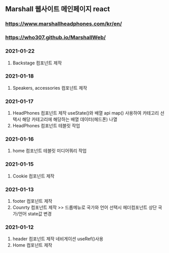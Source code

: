 ## Marshall 웹사이트 메인페이지 react
### https://www.marshallheadphones.com/kr/en/
### https://who307.github.io/MarshallWeb/

### 2021-01-22
1. Backstage 컴포넌트 제작

### 2021-01-18
1. Speakers, accessories 컴포넌트 제작 

### 2021-01-17
1. HeadPhones 컴포넌트 제작 useState()와 배열 api map() 사용하여 카테고리 선택시 해당 카테고리에 해당하는 배열 데이터(헤드폰) 나열
2. HeadPhones 컴포넌트 테블릿 작업

### 2021-01-16
1. home 컴포넌트 테블릿 미디어쿼리 작업

### 2021-01-15
1. Cookie 컴포넌트 제작

### 2021-01-13
1. footer 컴포넌트 제작
2. Counrty 컴포넌트 제작 >> 드롭메뉴로 국가와 언어 선택시 헤더컴포넌트 상단 국가/언어 state값 변경

### 2021-01-12
1. header 컴포넌트 제작 네비게이션 useRef()사용
2. Home 컴포넌트 제작
